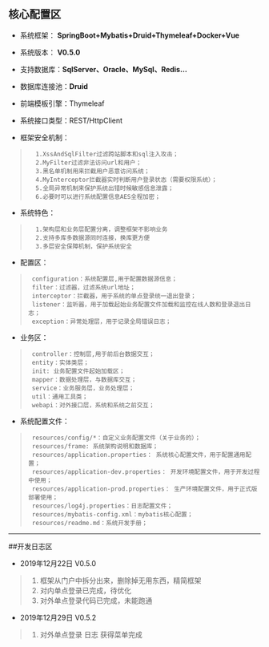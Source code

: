 ## 核心配置区

* 系统框架： **SpringBoot+Mybatis+Druid+Thymeleaf+Docker+Vue**

* 系统版本： **V0.5.0**

* 支持数据库：**SqlServer、Oracle、MySql、Redis...**

* 数据库连接池：**Druid**

* 前端模板引擎：Thymeleaf

* 系统接口类型：REST/HttpClient

* 框架安全机制：
>       1.XssAndSqlFilter过滤跨站脚本和sql注入攻击；
>       2.MyFilter过滤非法访问url和用户；
>       3.黑名单机制用来拦截用户恶意访问系统；
>       4.MyInterceptor拦截器实时判断用户登录状态（需要权限系统）；
>       5.全局异常机制来保护系统出错时候敏感信息泄露；
>       6.必要时可以进行系统配置信息AES全程加密；
 
* 系统特色：
>       1.架构层和业务层配置分离，调整框架不影响业务
>       2.支持多库多数据源同时连接，换库更方便
>       3.多层安全保障机制，保护系统安全 

* 配置区：    
>      configuration：系统配置层,用于配置数据源信息；
>      filter：过滤器，过滤系统url地址；
>      interceptor：拦截器，用于系统的单点登录统一退出登录；
>      listener：监听器，用于加载起始业务配置文件加载和监控在线人数和登录退出日志；
>      exception：异常处理层，用于记录全局错误日志；

* 业务区：  
>      controller：控制层,用于前后台数据交互；
>      entity：实体类层；
>      init: 业务配置文件起始加载区；
>      mapper：数据处理层，与数据库交互；
>      service：业务服务层，业务处理层；
>      util：通用工具类；
>      webapi：对外接口层，系统和系统之前交互；

* 系统配置文件：
>      resources/config/*：自定义业务配置文件（关于业务的）；
>      resources/frame: 系统架构说明和数据库；
>      resources/application.properties： 系统核心配置文件，用于配置通用配置；
>      resources/application-dev.properties： 开发环境配置文件，用于开发过程中使用；
>      resources/application-prod.properties： 生产环境配置文件，用于正式版部署使用；
>      resources/log4j.properties：日志配置文件；
>      resources/mybatis-config.xml：mybatis核心配置；
>      resources/readme.md：系统开发手册；       


------------------------------------------------------------------
##开发日志区 

* 2019年12月22日  V0.5.0
>   1.  框架从门户中拆分出来，删除掉无用东西，精简框架
>   2.  对内单点登录已完成，待优化
>   3.  对外单点登录代码已完成，未能跑通
>
 * 2019年12月29日  V0.5.2
 >   1.  对外单点登录 日志 获得菜单完成
 